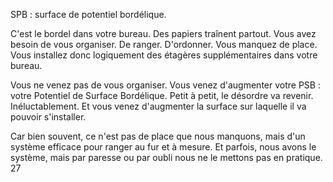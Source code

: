 SPB : surface de potentiel bordélique.

C'est le bordel dans votre bureau. Des papiers traînent partout.  Vous avez besoin de vous organiser. De ranger. D'ordonner. Vous manquez de place. Vous installez donc logiquement des étagères supplémentaires dans votre bureau.

Vous ne venez pas de vous organiser. Vous venez d'augmenter votre PSB : votre Potentiel de Surface Bordélique. Petit à petit, le désordre va revenir. Inéluctablement. Et vous venez d'augmenter la surface sur laquelle il va pouvoir s'installer.

Car bien souvent, ce n'est pas de place que nous manquons, mais d'un système efficace pour ranger au fur et à mesure. Et parfois, nous avons le système, mais par paresse ou par oubli nous ne le mettons pas en pratique.
27